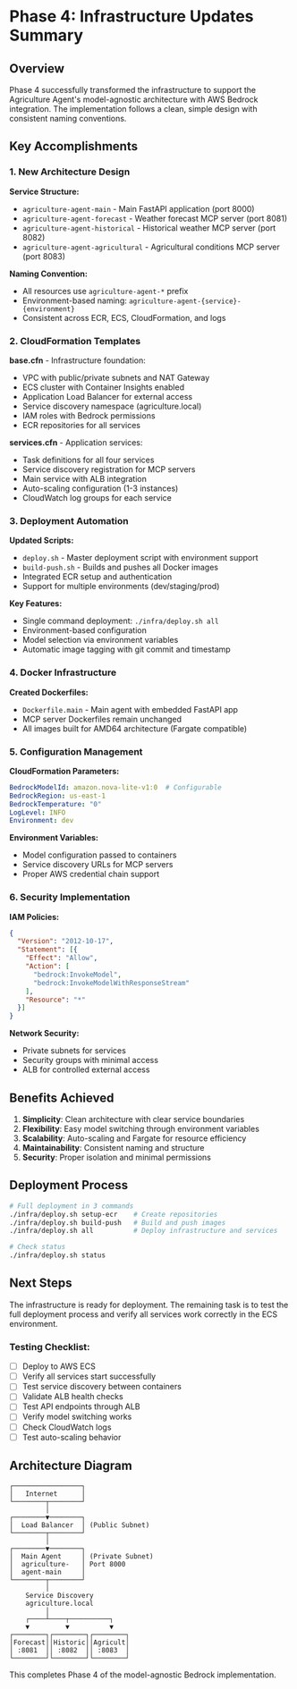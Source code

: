 # Phase 4: Infrastructure Updates Summary

## Overview

Phase 4 successfully transformed the infrastructure to support the Agriculture Agent's model-agnostic architecture with AWS Bedrock integration. The implementation follows a clean, simple design with consistent naming conventions.

## Key Accomplishments

### 1. New Architecture Design

**Service Structure:**
- `agriculture-agent-main` - Main FastAPI application (port 8000)
- `agriculture-agent-forecast` - Weather forecast MCP server (port 8081)
- `agriculture-agent-historical` - Historical weather MCP server (port 8082)
- `agriculture-agent-agricultural` - Agricultural conditions MCP server (port 8083)

**Naming Convention:**
- All resources use `agriculture-agent-*` prefix
- Environment-based naming: `agriculture-agent-{service}-{environment}`
- Consistent across ECR, ECS, CloudFormation, and logs

### 2. CloudFormation Templates

**base.cfn** - Infrastructure foundation:
- VPC with public/private subnets and NAT Gateway
- ECS cluster with Container Insights enabled
- Application Load Balancer for external access
- Service discovery namespace (agriculture.local)
- IAM roles with Bedrock permissions
- ECR repositories for all services

**services.cfn** - Application services:
- Task definitions for all four services
- Service discovery registration for MCP servers
- Main service with ALB integration
- Auto-scaling configuration (1-3 instances)
- CloudWatch log groups for each service

### 3. Deployment Automation

**Updated Scripts:**
- `deploy.sh` - Master deployment script with environment support
- `build-push.sh` - Builds and pushes all Docker images
- Integrated ECR setup and authentication
- Support for multiple environments (dev/staging/prod)

**Key Features:**
- Single command deployment: `./infra/deploy.sh all`
- Environment-based configuration
- Model selection via environment variables
- Automatic image tagging with git commit and timestamp

### 4. Docker Infrastructure

**Created Dockerfiles:**
- `Dockerfile.main` - Main agent with embedded FastAPI app
- MCP server Dockerfiles remain unchanged
- All images built for AMD64 architecture (Fargate compatible)

### 5. Configuration Management

**CloudFormation Parameters:**
```yaml
BedrockModelId: amazon.nova-lite-v1:0  # Configurable
BedrockRegion: us-east-1
BedrockTemperature: "0"
LogLevel: INFO
Environment: dev
```

**Environment Variables:**
- Model configuration passed to containers
- Service discovery URLs for MCP servers
- Proper AWS credential chain support

### 6. Security Implementation

**IAM Policies:**
```json
{
  "Version": "2012-10-17",
  "Statement": [{
    "Effect": "Allow",
    "Action": [
      "bedrock:InvokeModel",
      "bedrock:InvokeModelWithResponseStream"
    ],
    "Resource": "*"
  }]
}
```

**Network Security:**
- Private subnets for services
- Security groups with minimal access
- ALB for controlled external access

## Benefits Achieved

1. **Simplicity**: Clean architecture with clear service boundaries
2. **Flexibility**: Easy model switching through environment variables
3. **Scalability**: Auto-scaling and Fargate for resource efficiency
4. **Maintainability**: Consistent naming and structure
5. **Security**: Proper isolation and minimal permissions

## Deployment Process

```bash
# Full deployment in 3 commands
./infra/deploy.sh setup-ecr    # Create repositories
./infra/deploy.sh build-push   # Build and push images
./infra/deploy.sh all          # Deploy infrastructure and services

# Check status
./infra/deploy.sh status
```

## Next Steps

The infrastructure is ready for deployment. The remaining task is to test the full deployment process and verify all services work correctly in the ECS environment.

### Testing Checklist:
- [ ] Deploy to AWS ECS
- [ ] Verify all services start successfully
- [ ] Test service discovery between containers
- [ ] Validate ALB health checks
- [ ] Test API endpoints through ALB
- [ ] Verify model switching works
- [ ] Check CloudWatch logs
- [ ] Test auto-scaling behavior

## Architecture Diagram

```
┌─────────────────┐
│   Internet      │
└────────┬────────┘
         │
┌────────▼────────┐
│  Load Balancer  │ (Public Subnet)
└────────┬────────┘
         │
┌────────▼────────┐
│  Main Agent     │ (Private Subnet)
│  agriculture-   │ Port 8000
│  agent-main     │
└────────┬────────┘
         │
    Service Discovery
    agriculture.local
         │
    ┌────┴────┬──────────┐
    ▼         ▼          ▼
┌────────┐┌────────┐┌────────┐
│Forecast││Historic││Agricult│
│ :8081  ││ :8082  ││ :8083  │
└────────┘└────────┘└────────┘
```

This completes Phase 4 of the model-agnostic Bedrock implementation.